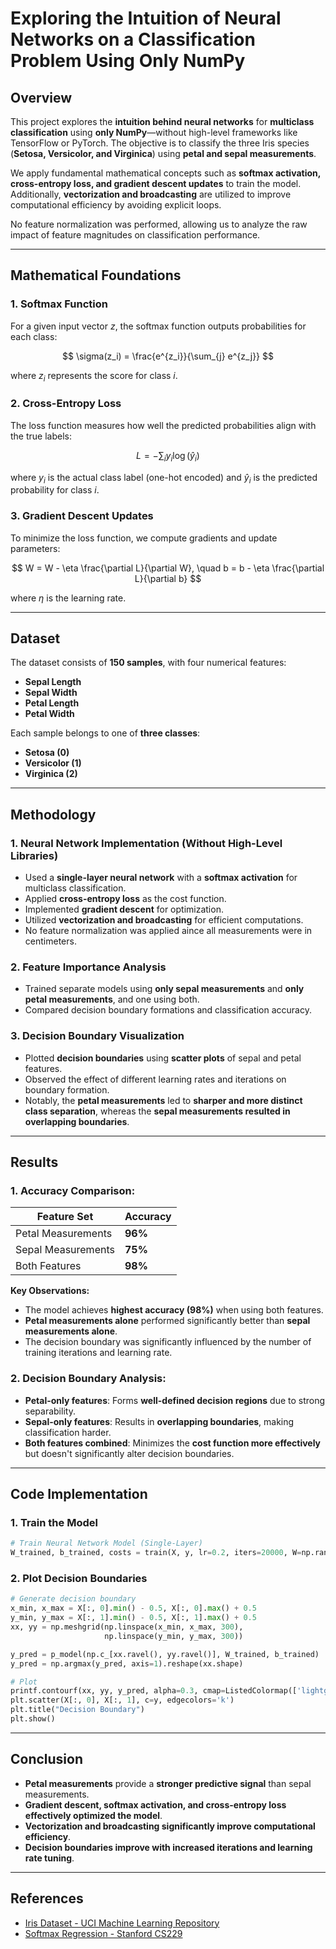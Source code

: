 # Exploring the Intuition of Neural Networks on a Classification Problem Using Only NumPy

## Overview

This project explores the **intuition behind neural networks** for **multiclass classification** using **only NumPy**—without high-level frameworks like TensorFlow or PyTorch. The objective is to classify the three Iris species (**Setosa, Versicolor, and Virginica**) using **petal and sepal measurements**.

We apply fundamental mathematical concepts such as **softmax activation, cross-entropy loss, and gradient descent updates** to train the model. Additionally, **vectorization and broadcasting** are utilized to improve computational efficiency by avoiding explicit loops.

No feature normalization was performed, allowing us to analyze the raw impact of feature magnitudes on classification performance.

---

## Mathematical Foundations

### **1. Softmax Function**
For a given input vector $z$, the softmax function outputs probabilities for each class:

$$
\sigma(z_i) = \frac{e^{z_i}}{\sum_{j} e^{z_j}}
$$

where $z_i$ represents the score for class $i$.

### **2. Cross-Entropy Loss**
The loss function measures how well the predicted probabilities align with the true labels:

$$
L = -\sum_{i} y_i \log(\hat{y}_i)
$$

where $y_i$ is the actual class label (one-hot encoded) and $\hat{y}_i$ is the predicted probability for class $i$.

### **3. Gradient Descent Updates**
To minimize the loss function, we compute gradients and update parameters:

$$
W = W - \eta \frac{\partial L}{\partial W}, \quad b = b - \eta \frac{\partial L}{\partial b}
$$

where $\eta$ is the learning rate.

---

## Dataset

The dataset consists of **150 samples**, with four numerical features:

- **Sepal Length**
- **Sepal Width**
- **Petal Length**
- **Petal Width**

Each sample belongs to one of **three classes**:

- **Setosa (0)**
- **Versicolor (1)**
- **Virginica (2)**

---

## Methodology

### **1. Neural Network Implementation (Without High-Level Libraries)**

- Used a **single-layer neural network** with a **softmax activation** for multiclass classification.
- Applied **cross-entropy loss** as the cost function.
- Implemented **gradient descent** for optimization.
- Utilized **vectorization and broadcasting** for efficient computations.
- No feature normalization was applied aince all measurements were in centimeters.

### **2. Feature Importance Analysis**

- Trained separate models using **only sepal measurements** and **only petal measurements**, and one using both.
- Compared decision boundary formations and classification accuracy.

### **3. Decision Boundary Visualization**

- Plotted **decision boundaries** using **scatter plots** of sepal and petal features.
- Observed the effect of different learning rates and iterations on boundary formation.
- Notably, the **petal measurements** led to **sharper and more distinct class separation**, whereas the **sepal measurements resulted in overlapping boundaries**.

---

## Results

### **1. Accuracy Comparison:**

| Feature Set        | Accuracy |
| ------------------ | -------- |
| Petal Measurements | **96%**  |
| Sepal Measurements | **75%**  |
| Both Features      | **98%**  |

**Key Observations:**
- The model achieves **highest accuracy (98%)** when using both features.
- **Petal measurements alone** performed significantly better than **sepal measurements alone**.
- The decision boundary was significantly influenced by the number of training iterations and learning rate.

### **2. Decision Boundary Analysis:**

- **Petal-only features**: Forms **well-defined decision regions** due to strong separability.
- **Sepal-only features**: Results in **overlapping boundaries**, making classification harder.
- **Both features combined**: Minimizes the **cost function more effectively** but doesn't significantly alter decision boundaries.

---

## Code Implementation

### **1. Train the Model**

```python
# Train Neural Network Model (Single-Layer)
W_trained, b_trained, costs = train(X, y, lr=0.2, iters=20000, W=np.random.rand(4, 3), b=np.random.rand(3,))
```

### **2. Plot Decision Boundaries**

```python
# Generate decision boundary
x_min, x_max = X[:, 0].min() - 0.5, X[:, 0].max() + 0.5
y_min, y_max = X[:, 1].min() - 0.5, X[:, 1].max() + 0.5
xx, yy = np.meshgrid(np.linspace(x_min, x_max, 300),
                     np.linspace(y_min, y_max, 300))

y_pred = p_model(np.c_[xx.ravel(), yy.ravel()], W_trained, b_trained)
y_pred = np.argmax(y_pred, axis=1).reshape(xx.shape)

# Plot
printf.contourf(xx, yy, y_pred, alpha=0.3, cmap=ListedColormap(['lightgreen', 'pink', 'coral']))
plt.scatter(X[:, 0], X[:, 1], c=y, edgecolors='k')
plt.title("Decision Boundary")
plt.show()
```

---

## Conclusion

- **Petal measurements** provide a **stronger predictive signal** than sepal measurements.
- **Gradient descent, softmax activation, and cross-entropy loss effectively optimized the model**.
- **Vectorization and broadcasting significantly improve computational efficiency**.
- **Decision boundaries improve with increased iterations and learning rate tuning**.

---

## References

- [Iris Dataset - UCI Machine Learning Repository](https://archive.ics.uci.edu/ml/datasets/iris)
- [Softmax Regression - Stanford CS229](https://cs229.stanford.edu/)



